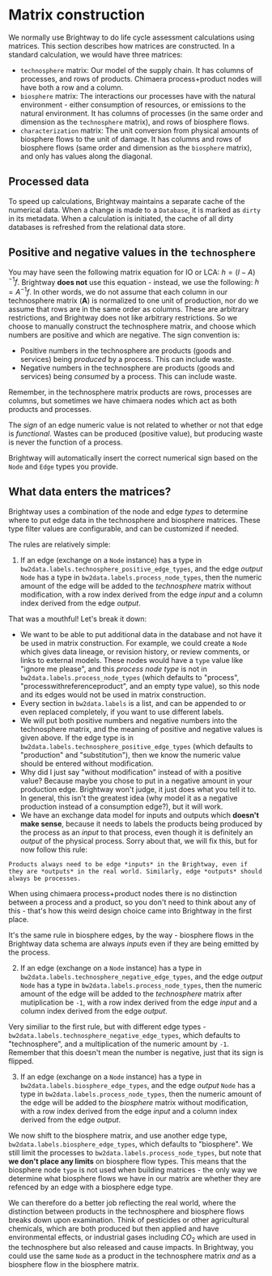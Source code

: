 # Matrix construction

We normally use Brightway to do life cycle assessment calculations using matrices. This section describes how matrices are constructed. In a standard calculation, we would have three matrices:

* `technosphere` matrix: Our model of the supply chain. It has columns of processes, and rows of products. Chimaera process+product nodes will have both a row and a column.
* `biosphere` matrix: The interactions our processes have with the natural environment - either consumption of resources, or emissions to the natural environment. It has columns of processes (in the same order and dimension as the `technosphere` matrix), and rows of biosphere flows.
* `characterization` matrix: The unit conversion from physical amounts of biosphere flows to the unit of damage. It has columns and rows of biosphere flows (same order and dimension as the `biosphere` matrix), and only has values along the diagonal.

## Processed data

To speed up calculations, Brightway maintains a separate cache of the numerical data. When a change is made to a `Database`, it is marked as `dirty` in its metadata. When a calculation is initiated, the cache of all dirty databases is refreshed from the relational data store.

## Positive and negative values in the `technosphere`

You may have seen the following matrix equation for IO or LCA: $h = (I - A)^{-1}f$. Brightway **does not** use this equation - instead, we use the following: $h = A^{-1}f$. In other words, we do not assume that each column in our technosphere matrix (**A**) is normalized to one unit of production, nor do we assume that rows are in the same order as columns. These are arbitrary restrictions, and Brightway does not like arbitrary restrictions. So we choose to manually construct the technosphere matrix, and choose which numbers are positive and which are negative. The sign convention is:

* Positive numbers in the technosphere are products (goods and services) being *produced* by a process. This can include waste.
* Negative numbers in the technosphere are products (goods and services) being *consumed* by a process. This can include waste.

Remember, in the technosphere matrix products are rows, processes are columns, but sometimes we have chimaera nodes which act as both products and processes.

The *sign* of an edge numeric value is not related to whether or not that edge is *functional*. Wastes can be produced (positive value), but producing waste is never the function of a process.

Brightway will automatically insert the correct numerical sign based on the `Node` and `Edge` types you provide.

## What data enters the matrices?

Brightway uses a combination of the node and edge *types* to determine where to put edge data in the technosphere and biosphere matrices. These type filter values are configurable, and can be customized if needed.

The rules are relatively simple:

1. If an edge (exchange on a `Node` instance) has a type in `bw2data.labels.technosphere_positive_edge_types`, and the edge *output* `Node` has a type in `bw2data.labels.process_node_types`, then the numeric amount of the edge will be added to the *technosphere* matrix without modification, with a row index derived from the edge *input* and a column index derived from the edge *output*.

That was a mouthful! Let's break it down:

* We want to be able to put additional data in the database and not have it be used in matrix construction. For example, we could create a `Node` which gives data lineage, or revision history, or review comments, or links to external models. These nodes would have a `type` value like "ignore me please", and this *process node type* is not in `bw2data.labels.process_node_types` (which defaults to "process", "processwithreferenceproduct", and an empty type value), so this node and its edges would not be used in matrix construction.
* Every section in `bw2data.labels` is a list, and can be appended to or even replaced completely, if you want to use different labels.
* We will put both positive numbers and negative numbers into the technosphere matrix, and the meaning of positive and negative values is given above. If the edge type is in `bw2data.labels.technosphere_positive_edge_types` (which defaults to "production" and "substitution"), then we know the numeric value should be entered without modification.
* Why did I just say "without modification" instead of with a positive value? Because maybe you chose to put in a negative amount in your production edge. Brightway won't judge, it just does what you tell it to. In general, this isn't the greatest idea (why model it as a negative production instead of a consumption edge?), but it will work.
* We have an exchange data model for inputs and outputs which **doesn't make sense**, because it needs to labels the products being produced by the process as an *input* to that process, even though it is definitely an *output* of the physical process. Sorry about that, we will fix this, but for now follow this rule:

```{warning}
Products always need to be edge *inputs* in the Brightway, even if they are *outputs* in the real world. Similarly, edge *outputs* should always be processes.
```

When using chimaera process+product nodes there is no distinction between a process and a product, so you don't need to think about any of this - that's how this weird design choice came into Brightway in the first place.

It's the same rule in biosphere edges, by the way - biosphere flows in the Brightway data schema are always *inputs* even if they are being emitted by the process.

2. If an edge (exchange on a `Node` instance) has a type in `bw2data.labels.technosphere_negative_edge_types`, and the edge *output* `Node` has a type in `bw2data.labels.process_node_types`, then the numeric amount of the edge will be added to the *technosphere* matrix after mutiplication be `-1`, with a row index derived from the edge *input* and a column index derived from the edge *output*.

Very similiar to the first rule, but with different edge types - `bw2data.labels.technosphere_negative_edge_types`, which defaults to "technosphere", and a multiplication of the numeric amount by `-1`. Remember that this doesn't mean the number is negative, just that its sign is flipped.

3. If an edge (exchange on a `Node` instance) has a type in `bw2data.labels.biosphere_edge_types`, and the edge *output* `Node` has a type in `bw2data.labels.process_node_types`, then the numeric amount of the edge will be added to the *biosphere* matrix without modification, with a row index derived from the edge *input* and a column index derived from the edge *output*.

We now shift to the biosphere matrix, and use another edge type, `bw2data.labels.biosphere_edge_types`, which defaults to "biosphere". We still limit the processes to `bw2data.labels.process_node_types`, but note that **we don't place any limits** on biosphere flow types. This means that the biosphere node `type` is not used when building matrices - the only way we determine what biosphere flows we have in our matrix are whether they are refenced by an edge with a biosphere edge type.

We can therefore do a better job reflecting the real world, where the distinction between products in the technosphere and biosphere flows breaks down upon examination. Think of pesticides or other agricultural chemicals, which are both produced but then applied and have environmental effects, or industrial gases including $CO_{2}$ which are used in the technosphere but also released and cause impacts. In Brightway, you could use the same `Node` as a product in the technosphere matrix *and* as a biosphere flow in the biosphere matrix.
